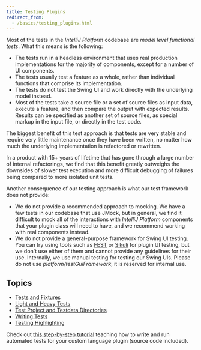 ```yaml
---
title: Testing Plugins
redirect_from:
  - /basics/testing_plugins.html
---
```

<!-- Copyright 2000-2020 JetBrains s.r.o. and other contributors. Use of this source code is governed by the Apache 2.0 license that can be found in the LICENSE file. -->

Most of the tests in the *IntelliJ Platform* codebase are *model level functional tests*. What this means is the following:

* The tests run in a headless environment that uses real production implementations for the majority of components, except for a number of UI components.
* The tests usually test a feature as a whole, rather than individual functions that comprise its implementation.
* The tests do not test the Swing UI and work directly with the underlying model instead.
* Most of the tests take a source file or a set of source files as input data, execute a feature, and then compare the output with expected results. Results can be specified as another set of source files, as special markup in the input file, or directly in the test code.

The biggest benefit of this test approach is that tests are very stable and require very little maintenance once they have been written, no matter how much the underlying implementation is refactored or rewritten.

In a product with 15+ years of lifetime that has gone through a large number of internal refactorings, we find that this benefit greatly outweighs the downsides of slower test execution and more difficult debugging of failures being compared to more isolated unit tests.

Another consequence of our testing approach is what our test framework does not provide:

* We do not provide a recommended approach to mocking. We have a few tests in our codebase that use JMock, but in general, we find it difficult to mock all of the interactions with *IntelliJ Platform* components that your plugin class will need to have, and we recommend working with real components instead.
* We do not provide a general-purpose framework for Swing UI testing. You can try using tools such as [FEST](https://code.google.com/p/fest/) or [Sikuli](https://sikulix.com/) for plugin UI testing, but we don't use either of them and cannot provide any guidelines for their use. Internally, we use manual testing for testing our Swing UIs. Please do not use _platform/testGuiFramework_, it is reserved for internal use.

## Topics
* [Tests and Fixtures](tests_and_fixtures.md)
* [Light and Heavy Tests](light_and_heavy_tests.md)
* [Test Project and Testdata Directories](test_project_and_testdata_directories.md)
* [Writing Tests](writing_tests.md)
* [Testing Highlighting](testing_highlighting.md)

Check out [this step-by-step tutorial](/tutorials/writing_tests_for_plugins.md) teaching how to write and run automated tests for your custom language plugin (source code included).
